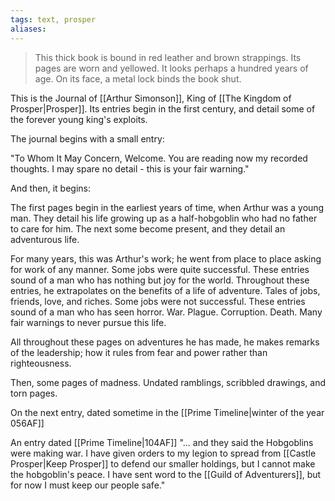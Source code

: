 ```yaml
---
tags: text, prosper
aliases:
---
```

> This thick book is bound in red leather and brown strappings. Its pages are worn and yellowed. It looks perhaps a hundred years of age. On its face, a metal lock binds the book shut.

This is the Journal of [[Arthur Simonson]], King of [[The Kingdom of Prosper|Prosper]]. Its entries begin in the first century, and detail some of the forever young king's exploits. 

The journal begins with a small entry:

"To Whom It May Concern,
Welcome. You are reading now my recorded thoughts. I may spare no detail - this is your fair warning."

And then, it begins:

The first pages begin in the earliest years of time, when Arthur was a young man. They detail his life growing up as a half-hobgoblin who had no father to care for him. The next some become present, and they detail an adventurous life. 

For many years, this was Arthur's work; he went from place to place asking for work of any manner. Some jobs were quite successful. These entries sound of a man who has nothing but joy for the world. Throughout these entries, he extrapolates on the benefits of a life of adventure. Tales of jobs, friends, love, and riches. Some jobs were not successful. These entries sound of a man who has seen horror. War. Plague. Corruption. Death. Many fair warnings to never pursue this life.

All throughout these pages on adventures he has made, he makes remarks of the leadership; how it rules from fear and power rather than righteousness.

Then, some pages of madness. Undated ramblings, scribbled drawings, and torn pages. 

On the next entry, dated sometime in the [[Prime Timeline|winter of the year 056AF]]




An entry dated [[Prime Timeline|104AF]]
"... and they said the Hobgoblins were making war. I have given orders to my legion to spread from [[Castle Prosper|Keep Prosper]] to defend our smaller holdings, but I cannot make the hobgoblin's peace. I have sent word to the [[Guild of Adventurers]], but for now I must keep our people safe."